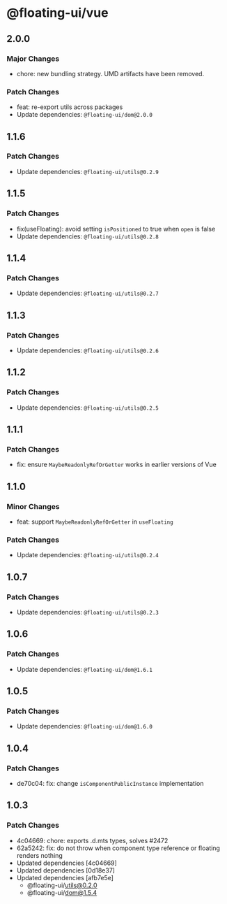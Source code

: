 # @floating-ui/vue

## 2.0.0

### Major Changes

- chore: new bundling strategy. UMD artifacts have been removed.

### Patch Changes

- feat: re-export utils across packages
- Update dependencies: `@floating-ui/dom@2.0.0`

## 1.1.6

### Patch Changes

- Update dependencies: `@floating-ui/utils@0.2.9`

## 1.1.5

### Patch Changes

- fix(useFloating): avoid setting `isPositioned` to true when `open` is false
- Update dependencies: `@floating-ui/utils@0.2.8`

## 1.1.4

### Patch Changes

- Update dependencies: `@floating-ui/utils@0.2.7`

## 1.1.3

### Patch Changes

- Update dependencies: `@floating-ui/utils@0.2.6`

## 1.1.2

### Patch Changes

- Update dependencies: `@floating-ui/utils@0.2.5`

## 1.1.1

### Patch Changes

- fix: ensure `MaybeReadonlyRefOrGetter` works in earlier versions of Vue

## 1.1.0

### Minor Changes

- feat: support `MaybeReadonlyRefOrGetter` in `useFloating`

### Patch Changes

- Update dependencies: `@floating-ui/utils@0.2.4`

## 1.0.7

### Patch Changes

- Update dependencies: `@floating-ui/utils@0.2.3`

## 1.0.6

### Patch Changes

- Update dependencies: `@floating-ui/dom@1.6.1`

## 1.0.5

### Patch Changes

- Update dependencies: `@floating-ui/dom@1.6.0`

## 1.0.4

### Patch Changes

- de70c04: fix: change `isComponentPublicInstance` implementation

## 1.0.3

### Patch Changes

- 4c04669: chore: exports .d.mts types, solves #2472
- 62a5242: fix: do not throw when component type reference or floating renders nothing
- Updated dependencies [4c04669]
- Updated dependencies [0d18e37]
- Updated dependencies [afb7e5e]
  - @floating-ui/utils@0.2.0
  - @floating-ui/dom@1.5.4
